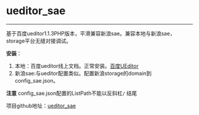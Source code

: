 # ueditor_sae #

----------
基于百度ueditor1.1.3PHP版本，平滑兼容新浪sae。兼容本地与新浪sae，storage平台无缝对接调试。

**安装**：
 1. 本地：百度ueditor线上文档。正常安装。[百度UEditor][1]
 2. 新浪sae:与ueditor配置类似。配置新浪storage的domain到config_sae.json。

**注意**
config_sae.json配置的ListPath不能以反斜杠`/` 结尾

项目github地址：[ueditor_sae][2]

  [1]: http://fex-team.github.io/ueditor/
  [2]: https://coding.net/u/lightjoe/p/ueditor_sae/git